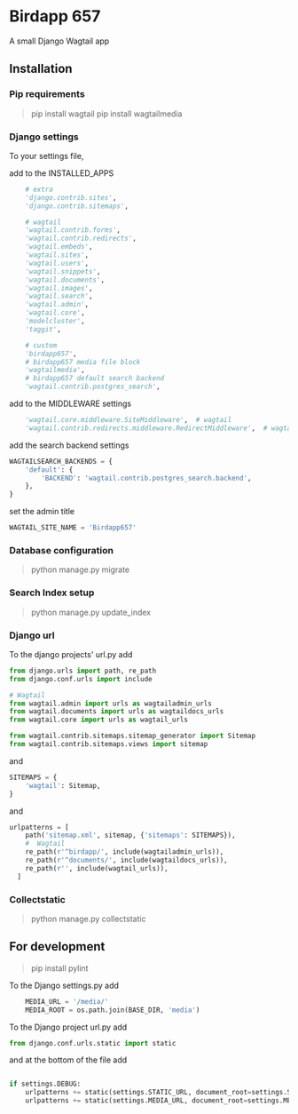 
# Birdapp 657 #

A small Django Wagtail app

## Installation ###
  
### Pip requirements ###

> pip install wagtail
> pip install wagtailmedia

### Django settings ###

To your settings file,

add to the INSTALLED_APPS

``` Python
    # extra
    'django.contrib.sites',
    'django.contrib.sitemaps',

    # wagtail
    'wagtail.contrib.forms',
    'wagtail.contrib.redirects',
    'wagtail.embeds',
    'wagtail.sites',
    'wagtail.users',
    'wagtail.snippets',
    'wagtail.documents',
    'wagtail.images',
    'wagtail.search',
    'wagtail.admin',
    'wagtail.core',
    'modelcluster',
    'taggit',

    # custom
    'birdapp657',
    # birdapp657 media file block
    'wagtailmedia',
    # birdapp657 default search backend
    'wagtail.contrib.postgres_search',

```

add to the  MIDDLEWARE settings

``` python
    'wagtail.core.middleware.SiteMiddleware',  # wagtail
    'wagtail.contrib.redirects.middleware.RedirectMiddleware',  # wagtail
```

add the search backend settings

``` python
WAGTAILSEARCH_BACKENDS = {
    'default': {
        'BACKEND': 'wagtail.contrib.postgres_search.backend',
    },
}
```

set the admin title

``` python
WAGTAIL_SITE_NAME = 'Birdapp657'
```

### Database configuration ###

> python manage.py migrate

### Search Index setup ###
> python manage.py update_index

### Django url ###

To the django projects' url.py add

``` python
from django.urls import path, re_path
from django.conf.urls import include

# Wagtail
from wagtail.admin import urls as wagtailadmin_urls
from wagtail.documents import urls as wagtaildocs_urls
from wagtail.core import urls as wagtail_urls

from wagtail.contrib.sitemaps.sitemap_generator import Sitemap
from wagtail.contrib.sitemaps.views import sitemap
```
and
``` python
SITEMAPS = {
    'wagtail': Sitemap,
}
```
and
``` python
urlpatterns = [
    path('sitemap.xml', sitemap, {'sitemaps': SITEMAPS}),
    #  Wagtail
    re_path(r'^birdapp/', include(wagtailadmin_urls)),
    re_path(r'^documents/', include(wagtaildocs_urls)),
    re_path(r'', include(wagtail_urls)),
  ]
```

### Collectstatic ###

> python manage.py collectstatic

## For development ##

> pip install pylint

To the Django settings.py add

``` python
    MEDIA_URL = '/media/'
    MEDIA_ROOT = os.path.join(BASE_DIR, 'media')
```

To the Django project url.py add

``` python
from django.conf.urls.static import static
```

and at the bottom of the file add

``` python

if settings.DEBUG:
    urlpatterns += static(settings.STATIC_URL, document_root=settings.STATIC_ROOT)
    urlpatterns += static(settings.MEDIA_URL, document_root=settings.MEDIA_ROOT)

```
